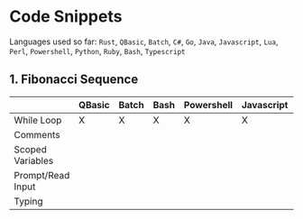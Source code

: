 # Code Snippets
Languages used so far: `Rust`, `QBasic`, `Batch`, `C#`, `Go`, `Java`, `Javascript`, `Lua`, `Perl`, `Powershell`, `Python`, `Ruby`, `Bash`, `Typescript`

## 1. Fibonacci Sequence
|                  | QBasic | Batch | Bash | Powershell | Javascript | Typescript | Lua | Perl | Python | Ruby | Java | Go | C# | Rust |
|------------------|--------|-------|------|------------|------------|------------|-----|------|--------|------|------|----|----|------|
| While Loop       | X      | X     | X    | X          | X          | X          | X   | X    | X      | X    | X    | X  | X  | X    |
| Comments         |        |       |      |            |            |            |     |      |        |      |      |    |    |      |
| Scoped Variables |        |       |      |            |            |            |     |      |        |      |      |    |    |      |
| Prompt/Read Input|        |       |      |            |            |            |     |      |        |      |      |    |    |      |
| Typing           |        |       |      |            |            |            |     |      |        |      |      |    |    |      |
